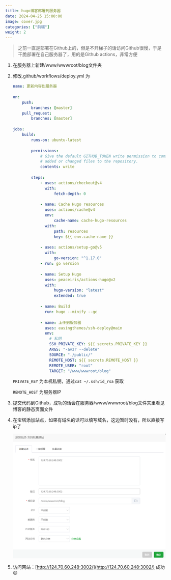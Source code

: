 ```yaml
---
title: hugo博客部署到服务器
date: 2024-04-25 15:00:00
image: cover.jpg
categories: ["前端"]
weight: 2 
---
```

> 之前一直是部署在Github上的，但是不开梯子的话访问Github很慢，于是干脆部署在自己服务器了，用的是Github actions，非常方便

1. 在服务器上新建/www/wwwroot/blog文件夹
2. 修改.github/workflows/deploy.yml 为
    
    ```yaml
    name: 更新内容到服务器
    
    on:
        push:
            branches: [master]
        pull_request:
            branches: [master]
    
    jobs:
        build:
            runs-on: ubuntu-latest
    
            permissions:
                # Give the default GITHUB_TOKEN write permission to commit and push the
                # added or changed files to the repository.
                contents: write
    
            steps:
                - uses: actions/checkout@v4
                  with:
                      fetch-depth: 0
    
                - name: Cache Hugo resources
                  uses: actions/cache@v4
                  env:
                      cache-name: cache-hugo-resources
                  with:
                      path: resources
                      key: ${{ env.cache-name }}
    
                - uses: actions/setup-go@v5
                  with:
                      go-version: "^1.17.0"
                - run: go version
    
                - name: Setup Hugo
                  uses: peaceiris/actions-hugo@v2
                  with:
                      hugo-version: "latest"
                      extended: true
    
                - name: Build
                  run: hugo --minify --gc
    
                - name: 上传到服务器
                  uses: easingthemes/ssh-deploy@main
                  env:
                    # 私钥
                    SSH_PRIVATE_KEY: ${{ secrets.PRIVATE_KEY }}
                    ARGS: "-avzr --delete"
                    SOURCE: "./public/"
                    REMOTE_HOST: ${{ secrets.REMOTE_HOST }}
                    REMOTE_USER: "root"
                    TARGET: "/www/wwwroot/blog"
    
    ```
    
    `PRIVATE_KEY`  为本机私钥，通过`cat ~/.ssh/id_rsa` 获取
    
    `REMOTE_HOST` 为服务器IP
    
3. 提交代码到Github，成功的话会在服务器/www/wwwroot/blog文件夹里看见博客的静态页面文件
4. 在宝塔添加站点，如果有域名的话可以填写域名，这边暂时没有，所以直接写ip了
    
    ![宝塔新建站点](site.png)
    
5. 访问网站：[http://124.70.60.248:3002/](http://124.70.60.248:3002/) 成功😊